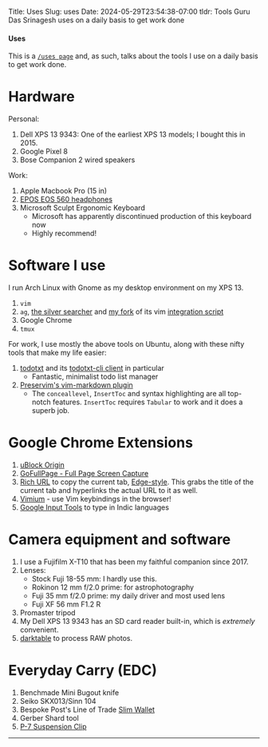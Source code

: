 Title: Uses
Slug: uses
Date: 2024-05-29T23:54:38-07:00
tldr: Tools Guru Das Srinagesh uses on a daily basis to get work done

<h4> Uses </h4>

This is a [`/uses page`](https://uses.tech/) and, as such, talks about the tools I use on a daily basis to get work done.

# Hardware

Personal:

1. Dell XPS 13 9343: One of the earliest XPS 13 models; I bought this in 2015.
2. Google Pixel 8
3. Bose Companion 2 wired speakers

Work:

1. Apple Macbook Pro (15 in)
2. [EPOS EOS 560 headphones](https://www.eposaudio.com/en/us/products/adapt-500)
3. Microsoft Sculpt Ergonomic Keyboard
    - Microsoft has apparently discontinued production of this keyboard now
    - Highly recommend!

# Software I use

I run Arch Linux with Gnome as my desktop environment on my XPS 13.

1. `vim`
2. `ag`, [the silver searcher](https://github.com/ggreer/the_silver_searcher) and [my fork](https://github.com/guru-das-s/ag.vim) of its vim [integration script](https://github.com/rking/ag.vim)
3. Google Chrome
4. `tmux`

For work, I use mostly the above tools on Ubuntu, along with these nifty tools that
make my life easier:

1. [todotxt](http://todotxt.org/) and its [todotxt-cli client](https://github.com/todotxt/todo.txt-cli) in particular
    - Fantastic, minimalist todo list manager
2. [Preservim's vim-markdown plugin](https://github.com/preservim/vim-markdown)
    - The `conceallevel`, `InsertToc` and syntax highlighting are all top-notch
      features. `InsertToc` requires `Tabular` to work and it does a superb job.

# Google Chrome Extensions

1. [uBlock Origin](https://chromewebstore.google.com/detail/ublock-origin/cjpalhdlnbpafiamejdnhcphjbkeiagm?pli=1)
2. [GoFullPage - Full Page Screen Capture](https://chromewebstore.google.com/detail/gofullpage-full-page-scre/fdpohaocaechififmbbbbbknoalclacl)
3. [Rich URL](https://chromewebstore.google.com/detail/rich-url/bkjdcppkdgccnhjibfhlhmeiafnjfamk) to copy the current tab, [Edge-style](https://support.microsoft.com/en-us/microsoft-edge/improved-copy-and-paste-of-urls-in-microsoft-edge-d3bd3956-603a-0033-1fbc-9588a30645b4). This grabs the title of the current tab and hyperlinks the actual URL to it as well.
4. [Vimium](https://chromewebstore.google.com/detail/vimium/dbepggeogbaibhgnhhndojpepiihcmeb) - use Vim keybindings in the browser!
5. [Google Input Tools](https://chrome.google.com/webstore/detail/google-input-tools/mclkkofklkfljcocdinagocijmpgbhab) to type in Indic languages

# Camera equipment and software
1. I use a Fujifilm X-T10 that has been my faithful companion since 2017.
2. Lenses:
    - Stock Fuji 18-55 mm: I hardly use this.
    - Rokinon 12 mm f/2.0 prime: for astrophotography
    - Fuji 35 mm f/2.0 prime: my daily driver and most used lens
    - Fuji XF 56 mm F1.2 R
3. Promaster tripod
4. My Dell XPS 13 9343 has an SD card reader built-in, which is _extremely_ convenient.
4. [darktable](https://www.darktable.org/) to process RAW photos.

# Everyday Carry (EDC)
1. Benchmade Mini Bugout knife
2. Seiko SKX013/Sinn 104
3. Bespoke Post's Line of Trade [Slim Wallet](https://www.bespokepost.com/store/line-of-trade-slim-wallet)
4. Gerber Shard tool
5. [P-7 Suspension Clip](https://www.amazon.com/dp/B00L75GRX6?ref=ppx_yo2ov_dt_b_fed_asin_title&th=1)

---
